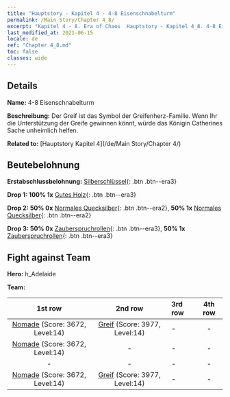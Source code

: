 ```yaml
---
title: "Hauptstory - Kapitel 4 - 4-8 Eisenschnabelturm"
permalink: /Main Story/Chapter 4_8/
excerpt: "Kapitel 4 - 8. Era of Chaos  Hauptstory - Kapitel 4_8. 4-8 Eisenschnabelturm"
last_modified_at: 2021-06-15
locale: de
ref: "Chapter 4_8.md"
toc: false
classes: wide
---
```


## Details

 **Name:** 4-8 Eisenschnabelturm

 **Beschreibung:** Der Greif ist das Symbol der Greifenherz-Familie. Wenn Ihr die Unterstützung der Greife gewinnen könnt, würde das Königin Catherines Sache unheimlich helfen.

 **Related to:** [Hauptstory Kapitel 4](/de/Main Story/Chapter 4/)

## Beutebelohnung

 **Erstabschlussbelohnung:** [Silberschlüssel](/ItemsDE/con_693/){: .btn .btn--era3}

 **Drop 1:** **100% 1x** [Gutes Holz](/ItemsDE/mat_13/){: .btn .btn--era3}

 **Drop 2:** **50% 0x** [Normales Quecksilber](/ItemsDE/mat_8/){: .btn .btn--era2}, **50% 1x** [Normales Quecksilber](/ItemsDE/mat_8/){: .btn .btn--era2}

 **Drop 3:** **50% 0x** [Zauberspruchrollen](/ItemsDE/con_694/){: .btn .btn--era3}, **50% 1x** [Zauberspruchrollen](/ItemsDE/con_694/){: .btn .btn--era3}


## Fight against Team
 **Hero:** h_Adelaide

 **Team:**


  | 1st row | 2nd row | 3rd row | 4th row |
  |:----:|:----:|:----|:----:|
  | [Nomade](/de/units/Nomad/) (Score: 3672, Level:14)  | [Greif](/de/units/Griffin/) (Score: 3977, Level:14)  | - | - |
  | [Nomade](/de/units/Nomad/) (Score: 3672, Level:14)  | - | - | - |
  | - | - | - | - |
  | [Nomade](/de/units/Nomad/) (Score: 3672, Level:14)  | [Greif](/de/units/Griffin/) (Score: 3977, Level:14)  | - | - |


